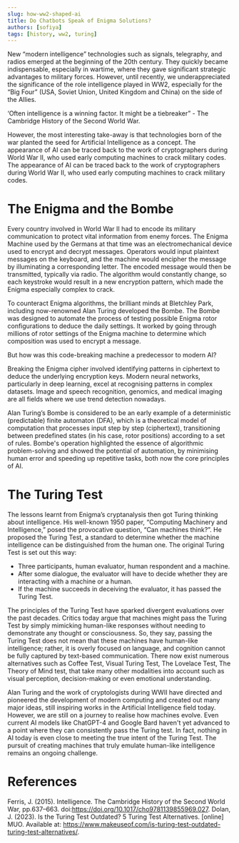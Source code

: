 ```yaml
---
slug: how-ww2-shaped-ai
title: Do Chatbots Speak of Enigma Solutions?
authors: [sofiya]
tags: [history, ww2, turing]
---
```

New “modern intelligence” technologies such as signals, telegraphy, and radios emerged at the beginning of the 20th century. They quickly became indispensable, especially in wartime, where they gave significant strategic advantages to military forces. However, until recently, we underappreciated the significance of the role intelligence played in WW2, especially for the “Big Four” (USA, Soviet Union, United Kingdom and China) on the side of the Allies.

‘Often intelligence is a winning factor. It might be a tiebreaker” - The Cambridge History of the Second World War.

However, the most interesting take-away is that technologies born of the war planted the seed for Artificial Intelligence as a concept. The appearance of AI can be traced back to the work of cryptographers during World War II, who used early computing machines to crack military codes. The appearance of AI can be traced back to the work of cryptographers during World War II, who used early computing machines to crack military codes.

# The Enigma and the Bombe
Every country involved in World War II had to encode its military communication to protect vital information from enemy forces. The Enigma Machine used by the Germans at that time was an electromechanical device used to encrypt and decrypt messages. Operators would input plaintext messages on the keyboard, and the machine would encipher the message by illuminating a corresponding letter. The encoded message would then be transmitted, typically via radio. The algorithm would constantly change, so each keystroke would result in a new encryption pattern, which made the Enigma especially complex to crack. 

To counteract Enigma algorithms, the brilliant minds at Bletchley Park, including now-renowned Alan Turing developed the Bombe. The Bombe was designed to automate the process of testing possible Enigma rotor configurations to deduce the daily settings. It worked by going through millions of rotor settings of the Enigma machine to determine which composition was used to encrypt a message. 

But how was this code-breaking machine a predecessor to modern AI?

Breaking the Enigma cipher involved identifying patterns in ciphertext to deduce the underlying encryption keys. Modern neural networks, particularly in deep learning, excel at recognising patterns in complex datasets. Image and speech recognition, genomics, and medical imaging are all fields where we use trend detection nowadays. 

Alan Turing’s Bombe is considered to be an early example of a deterministic (predictable) finite automaton (DFA), which is a theoretical model of computation that processes input step by step (ciphertext), transitioning between predefined states (in his case, rotor positions) according to a set of rules.  Bombe's operation highlighted the essence of algorithmic problem-solving and showed the potential of automation, by minimising human error and speeding up repetitive tasks, both now the core principles of AI.

# The Turing Test
The lessons learnt from Enigma’s cryptanalysis then got Turing thinking about intelligence. His well-known 1950 paper, “Computing Machinery and Intelligence,” posed the provocative question, “Can machines think?”. He proposed the Turing Test, a standard to determine whether the machine intelligence can be distinguished from the human one. The original Turing Test is set out this way:

- Three participants, human evaluator, human respondent and a machine.
- After some dialogue, the evaluator will have to decide whether they are interacting with a machine or a human. 
- If the machine succeeds in deceiving the evaluator, it has passed the Turing Test. 

The principles of the Turing Test have sparked divergent evaluations over the past decades. Critics today argue that machines might pass the Turing Test by simply mimicking human-like responses without needing to demonstrate any thought or consciousness. So, they say, passing the Turing Test does not mean that these machines have human-like intelligence; rather, it is overly focused on language, and cognition cannot be fully captured by text-based communication. There now exist numerous alternatives such as Coffee Test, Visual Turing Test, The Lovelace Test, The Theory of Mind test, that take many other modalities into account such as visual perception, decision-making or even emotional understanding.

Alan Turing and the work of cryptologists during WWII have directed and pioneered the development of modern computing and created out many major ideas, still inspiring works in the Artificial Intelligence field today. However, we are still on a journey to realise how machines evolve. Even current AI models like ChatGPT-4 and Google Bard haven't yet advanced to a point where they can consistently pass the Turing test. In fact, nothing in AI today is even close to meeting the true intent of the Turing Test. The pursuit of creating machines that truly emulate human-like intelligence remains an ongoing challenge.

# References
Ferris, J. (2015). Intelligence. The Cambridge History of the Second World War, pp.637–663. doi:https://doi.org/10.1017/cho9781139855969.027.
Dolan, J. (2023). Is the Turing Test Outdated? 5 Turing Test Alternatives. [online] MUO. Available at: https://www.makeuseof.com/is-turing-test-outdated-turing-test-alternatives/.